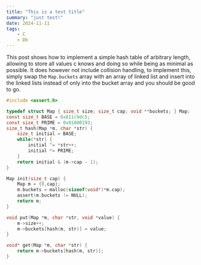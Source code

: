 ```yaml
---
title: "This is a test title"
summary: "just test!"
date: 2024-11-11
tags:
    - C
    - Db
---
```


This post shows how to implement a simple hash table of arbitrary length,
allowing to store all values c knows and doing so while being as minimal as
possible. It does however not include collision handling, to implement this,
simply swap the `Map.buckets` array with an array of linked list and insert
into the linked lists instead of only into the bucket array and you should be
good to go.

```c
#include <assert.h>

typedef struct Map { size_t size; size_t cap; void **buckets; } Map;
const size_t BASE = 0x811c9dc5;
const size_t PRIME = 0x01000193;
size_t hash(Map *m, char *str) {
    size_t initial = BASE;
    while(*str) {
        initial ^= *str++;
        initial *= PRIME;
    }
    return initial & (m->cap - 1);
}

Map init(size_t cap) {
    Map m = {0,cap};
    m.buckets = malloc(sizeof(void*)*m.cap);
    assert(m.buckets != NULL);
    return m;
}

void put(Map *m, char *str, void *value) {
    m->size++;
    m->buckets[hash(m, str)] = value;
}

void* get(Map *m, char *str) {
    return m->buckets[hash(m, str)];
}
```
